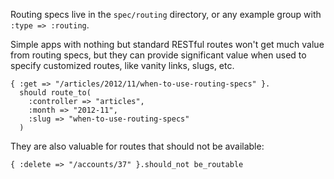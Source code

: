 Routing specs live in the `spec/routing` directory, or any example group with
`:type => :routing`.

Simple apps with nothing but standard RESTful routes won't get much value from
routing specs, but they can provide significant value when used to specify
customized routes, like vanity links, slugs, etc.

    { :get => "/articles/2012/11/when-to-use-routing-specs" }.
      should route_to(
        :controller => "articles",
        :month => "2012-11",
        :slug => "when-to-use-routing-specs"
      )

They are also valuable for routes that should not be available:

    { :delete => "/accounts/37" }.should_not be_routable